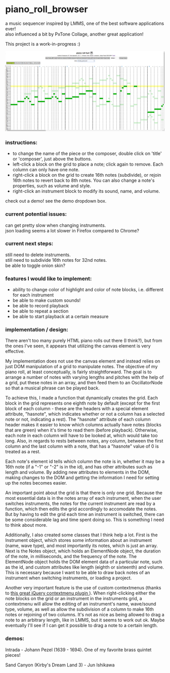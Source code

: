 # piano_roll_browser    
a music sequencer inspired by LMMS, one of the best software applications ever!    
also influenced a bit by PxTone Collage, another great application!      
    
This project is a work-in-progress :)        
    
![screenshot of the piano roll](current.png "current look")    
     
### instructions:    
- to change the name of the piece or the composer, double click on 'title' or 'composer', just above the buttons.     
- left-click a block on the grid to place a note; click again to remove. Each column can only have one note.    
- right-click a block on the grid to create 16th notes (subdivide), or rejoin 16th notes to revert back to 8th notes. You can also change a note's properties, such as volume and style.    
- right-click an instrument block to modify its sound, name, and volume.    
    
check out a demo! see the demo dropdown box.    
    
### current potential issues:  
can get pretty slow when changing instruments.    
json loading seems a lot slower in Firefox compared to Chrome?     
    
### current next steps:    
still need to delete instruments.    
still need to subdivide 16th notes for 32nd notes.     
be able to toggle onion skin?    
    
### features I would like to implement:    
- ability to change color of highlight and color of note blocks, i.e. different for each instrument    
- be able to make custom sounds!    
- be able to record playback
- be able to repeat a section
- be able to start playback at a certain measure 
    
### implementation / design:    

There aren't too many purely HTML piano rolls out there (I think?), but from the ones I've seen, it appears that utilizing the canvas element
is very effective.    
    
My implementation does not use the canvas element and instead relies on just DOM manipulation of a grid to manipulate notes. 
The objective of my piano roll, at least conceptually, is fairly straightforward. The goal is to arrange a number of notes with
varying lengths and pitches with the help of a grid, put these notes in an array, and then feed them to an OscillatorNode so that a musical phrase can be played back.    

To achieve this, I made a function that dynamically creates the grid. Each block in the grid represents one eighth note by default (except for the first block of each column - these are the headers with a special element attribute, "hasnote", which indicates whether or not a column has a selected note or not, indicating a rest). The "hasnote" attribute of each column header makes it easier to know which columns actually have notes (blocks that are green) when it's time to read them (before playback). Otherwise, each note in each column will have to be looked at, which would take too long. Also, in regards to rests between notes, any column, between the first column and the last column with a note, that has a "hasnote" value of 0 is treated as a rest.    
    
Each note's element id tells which column the note is in, whether it may be a 16th note (if a "-1" or "-2" is in the id), and has other attributes such as length and volume. By adding new attributes to elements in the DOM, making changes to the DOM and getting the information I need for setting up the notes becomes easier.    

An important point about the grid is that there is only one grid. Because the most essential data is in the notes array of each instrument, when the user switches instruments, the notes for the current instrument are read by a function, which then edits the grid accordingly to accomodate the notes. But by having to edit the grid each time an instrument is switched, there can be some considerable lag and time spent doing so. This is something I need to think about more. 
    
Additionally, I also created some classes that I think help a lot. First is the Instrument object, which stores some information about an instrument (name, wave type), and most importantly its notes, which is just an array. Next is the Notes object, which holds an ElementNode object, the duration of the note, in milliseconds, and the frequency of the note. The ElementNode object holds the DOM element data of a particular note, such as the id, and custom attributes like length (eighth or sixteenth) and volume. This is necessary because I want to be able to draw back notes of an instrument when switching instruments, or loading a project.    

Another very important feature is the use of custom contextmenus (thanks to <a href="http://swisnl.github.io/jQuery-contextMenu/index.html"> this great jQuery contextmenu plugin </a> ). When right-clicking either the note blocks on the grid or an instrument in the instruments grid, a contextmenu will allow the editing of an instrument's name, wave/sound type, volume, as well as allow the subdivision of a column to make 16th notes or rejoining of two columns. It's not as nice as being allowed to drag a note to an arbitrary length, like in LMMS, but it seems to work out ok. Maybe eventually I'll see if I can get it possible to drag a note to a certain length. 
    
### demos:    
Intrada - Johann Pezel (1639 - 1694). One of my favorite brass quintet pieces!    
    
Sand Canyon (Kirby's Dream Land 3) - Jun Ishikawa


    

